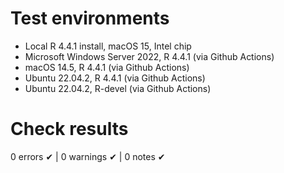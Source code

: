 # Test environments
- Local R 4.4.1 install, macOS 15, Intel chip
- Microsoft Windows Server 2022, R 4.4.1 (via Github Actions)
- macOS 14.5, R 4.4.1 (via Github Actions)
- Ubuntu 22.04.2, R 4.4.1 (via Github Actions)
- Ubuntu 22.04.2, R-devel (via Github Actions)

# Check results

0 errors ✔ | 0 warnings ✔ | 0 notes ✔
